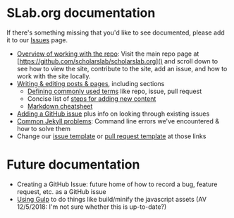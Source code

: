 # SLab.org documentation
If there's something missing that you'd like to see documented, please add it to our [Issues](https://github.com/scholarslab/scholarslab.org/issues) page.

* [Overview of working with the repo](https://github.com/scholarslab/scholarslab.org): Visit the main repo page at [https://github.com/scholarslab/scholarslab.org]() and scroll down to see how to view the site, contribute to the site, add an issue, and how to work with the site locally. 
* [Writing & editing posts & pages](authoring-and-editing.md), including sections  
  * [Defining commonly used terms](https://github.com/scholarslab/scholarslab.org/blob/master/docs/authoring-and-editing.md#commonly-used-terms) like repo, issue, pull request  
  * Concise list of [steps for adding new content](https://github.com/scholarslab/scholarslab.org/blob/master/docs/authoring-and-editing.md#concise-set-of-steps)  
  * [Markdown cheatsheet](https://github.com/scholarslab/scholarslab.org/blob/master/docs/authoring-and-editing.md#markdown--formatting)
* [Adding a GitHub issue](adding-an-issue.md) plus info on looking through existing issues  
* [Common Jekyll problems](common-jekyll-problems.md): Command line errors we've encountered & how to solve them  
* Change our [issue template](ISSUE_TEMPLATE.md) or [pull request template](PULL_REQUEST_TEMPLATE.md) at those links

# Future documentation
* Creating a GitHub Issue: future home of how to record a bug, feature request, etc. as a GitHub issue  
* [Using Gulp](gulp-setup.md) to do things like build/minify the javascript assets (AV 12/5/2018: I'm not sure whether this is up-to-date?)

